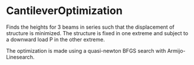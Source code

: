 # CantileverOptimization

Finds the heights for 3 beams in series such that the displacement of structure is minimized.
The structure is fixed in one extreme and subject to a downward load P in the other extreme.

The optimization is made using a quasi-newton BFGS search with Armijo-Linesearch.
